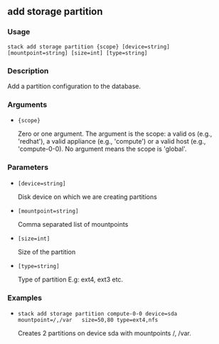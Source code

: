 ## add storage partition

### Usage

`stack add storage partition {scope} [device=string] [mountpoint=string] [size=int] [type=string]`

### Description

Add a partition configuration to the database.

### Arguments

* `{scope}`

   Zero or one argument. The argument is the scope: a valid os (e.g.,
	'redhat'), a valid appliance (e.g., 'compute') or a valid host
	(e.g., 'compute-0-0). No argument means the scope is 'global'.


### Parameters
* `[device=string]`

   Disk device on which we are creating partitions
* `[mountpoint=string]`

   Comma separated list of mountpoints
* `[size=int]`

   Size of the partition
* `[type=string]`

   Type of partition E.g: ext4, ext3 etc.

### Examples

* `stack add storage partition compute-0-0 device=sda mountpoint=/,/var   size=50,80 type=ext4,nfs`

   Creates 2 partitions on device sda with mountpoints /, /var.



